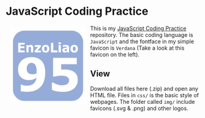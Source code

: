 # JavaScript Coding Practice

<a href = "https://github.com/EnzoLiao95"><img src = "https://raw.githubusercontent.com/EnzoLiao95/js-practice/master/img/favicon.png" width = "200" height = "200" align = "left" hspace = "10" vspace="6"></a>

This is my [JavaScript Coding Practice](https://github.com/EnzoLiao95/js-practice/) repository. The basic coding language is `JavaScript` and the fontface in my simple favicon is `Verdana` (Take a look at this favicon on the left). 

## View

Download all files here (.zip) and open any HTML file. Files in `css/` is the basic style of webpages. The folder called `img/` include favicons (.svg & .png) and other logos.
